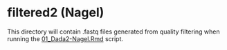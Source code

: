 # filtered2 (Nagel)

This directory will contain .fastq files generated from quality filtering when running the [01_Dada2-Nagel.Rmd](../../../../scripts/analysis-individual/Nagel-2016/01_Dada2-Nagel.Rmd) script.